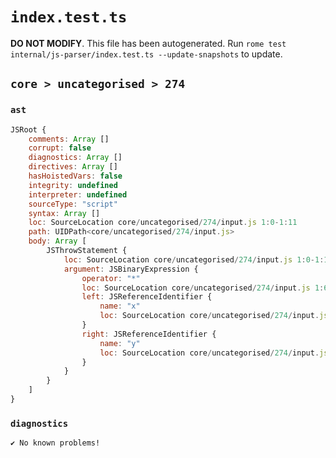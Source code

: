 # `index.test.ts`

**DO NOT MODIFY**. This file has been autogenerated. Run `rome test internal/js-parser/index.test.ts --update-snapshots` to update.

## `core > uncategorised > 274`

### `ast`

```javascript
JSRoot {
	comments: Array []
	corrupt: false
	diagnostics: Array []
	directives: Array []
	hasHoistedVars: false
	integrity: undefined
	interpreter: undefined
	sourceType: "script"
	syntax: Array []
	loc: SourceLocation core/uncategorised/274/input.js 1:0-1:11
	path: UIDPath<core/uncategorised/274/input.js>
	body: Array [
		JSThrowStatement {
			loc: SourceLocation core/uncategorised/274/input.js 1:0-1:11
			argument: JSBinaryExpression {
				operator: "*"
				loc: SourceLocation core/uncategorised/274/input.js 1:6-1:11
				left: JSReferenceIdentifier {
					name: "x"
					loc: SourceLocation core/uncategorised/274/input.js 1:6-1:7 (x)
				}
				right: JSReferenceIdentifier {
					name: "y"
					loc: SourceLocation core/uncategorised/274/input.js 1:10-1:11 (y)
				}
			}
		}
	]
}
```

### `diagnostics`

```
✔ No known problems!

```
